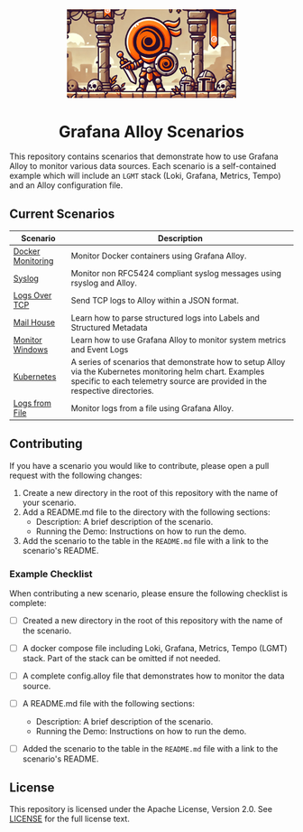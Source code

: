<div align="center">
<img src="./img/banner.png" alt="Quest" width="300"/>
<h1> Grafana Alloy Scenarios </h1>
</div>

This repository contains scenarios that demonstrate how to use Grafana Alloy to monitor various data sources. Each scenario is a self-contained example which will include an `LGMT` stack (Loki, Grafana, Metrics, Tempo) and an Alloy configuration file.

## Current Scenarios

| Scenario | Description |
| -------- | ------------ |
| [Docker Monitoring](docker-monitoring/) | Monitor Docker containers using Grafana Alloy. |
| [Syslog](syslog/) | Monitor non RFC5424 compliant syslog messages using rsyslog and Alloy. |
| [Logs Over TCP](logs-tcp/) | Send TCP logs to Alloy within a JSON format. |
| [Mail House](mail-house/) | Learn how to parse structured logs into Labels and Structured Metadata |
| [Monitor Windows](windows/) | Learn how to use Grafana Alloy to monitor system metrics and Event Logs|
| [Kubernetes](k8s/) | A series of scenarios that demonstrate how to setup Alloy via the Kubernetes monitoring helm chart. Examples specific to each telemetry source are provided in the respective directories. |
| [Logs from File](logs-file/) | Monitor logs from a file using Grafana Alloy. |

## Contributing

If you have a scenario you would like to contribute, please open a pull request with the following changes:

1. Create a new directory in the root of this repository with the name of your scenario.
2. Add a README.md file to the directory with the following sections:
   - Description: A brief description of the scenario.
   - Running the Demo: Instructions on how to run the demo.
3. Add the scenario to the table in the `README.md` file with a link to the scenario's README.


### Example Checklist

When contributing a new scenario, please ensure the following checklist is complete:

- [ ] Created a new directory in the root of this repository with the name of the scenario.
- [ ] A docker compose file including Loki, Grafana, Metrics, Tempo (LGMT) stack. Part of the stack can be omitted if not needed.
- [ ] A complete config.alloy file that demonstrates how to monitor the data source.
- [ ] A README.md file with the following sections:
  - Description: A brief description of the scenario.
  - Running the Demo: Instructions on how to run the demo.
- [ ] Added the scenario to the table in the `README.md` file with a link to the scenario's README.



## License

This repository is licensed under the Apache License, Version 2.0. See [LICENSE](LICENSE) for the full license text.